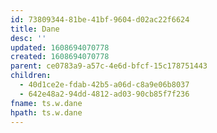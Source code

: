 ```yaml
---
id: 73809344-81be-41bf-9604-d02ac22f6624
title: Dane
desc: ''
updated: 1608694070778
created: 1608694070778
parent: ce0783a9-a57c-4e6d-bfcf-15c178751443
children:
  - 40d1ce2e-fdab-42b5-a06d-c8a9e06b8037
  - 642e48a2-94dd-4812-ad03-90cb85f7f236
fname: ts.w.dane
hpath: ts.w.dane
---
```



